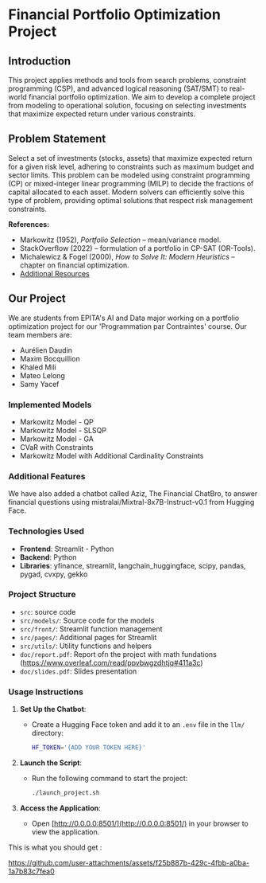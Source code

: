 # Financial Portfolio Optimization Project

## Introduction

This project applies methods and tools from search problems, constraint programming (CSP), and advanced logical reasoning (SAT/SMT) to real-world financial portfolio optimization. We aim to develop a complete project from modeling to operational solution, focusing on selecting investments that maximize expected return under various constraints.

## Problem Statement

Select a set of investments (stocks, assets) that maximize expected return for a given risk level, adhering to constraints such as maximum budget and sector limits. This problem can be modeled using constraint programming (CP) or mixed-integer linear programming (MILP) to decide the fractions of capital allocated to each asset. Modern solvers can efficiently solve this type of problem, providing optimal solutions that respect risk management constraints.

**References:**
- Markowitz (1952), *Portfolio Selection* – mean/variance model.
- StackOverflow (2022) – formulation of a portfolio in CP-SAT (OR-Tools).
- Michalewicz & Fogel (2000), *How to Solve It: Modern Heuristics* – chapter on financial optimization.
- [Additional Resources](https://drive.google.com/file/d/1KPokq-5Z_aj_T5ysXyqnFebaoefpKU-6/view?usp=sharing)

## Our Project

We are students from EPITA's AI and Data major working on a portfolio optimization project for our 'Programmation par Contraintes' course.
Our team members are:
- Aurélien Daudin
- Maxim Bocquillion
- Khaled Mili
- Mateo Lelong
- Samy Yacef

### Implemented Models

- Markowitz Model - QP
- Markowitz Model - SLSQP
- Markowitz Model - GA
- CVaR with Constraints
- Markowitz Model with Additional Cardinality Constraints

### Additional Features

We have also added a chatbot called Aziz, The Financial ChatBro, to answer financial questions using mistralai/Mixtral-8x7B-Instruct-v0.1 from Hugging Face.

### Technologies Used

- **Frontend**: Streamlit - Python
- **Backend**: Python
- **Libraries**: yfinance, streamlit, langchain_huggingface, scipy, pandas, pygad, cvxpy, gekko

### Project Structure

- `src`: source code
- `src/models/`: Source code for the models
- `src/front/`: Streamlit function management
- `src/pages/`: Additional pages for Streamlit
- `src/utils/`: Utility functions and helpers
- `doc/report.pdf`: Report ofn the project with math fundations (https://www.overleaf.com/read/ppvbwgzdhtjq#411a3c)
- `doc/slides.pdf`: Slides presentation

### Usage Instructions

1. **Set Up the Chatbot**:
   - Create a Hugging Face token and add it to an `.env` file in the `llm/` directory:
     ```bash
     HF_TOKEN='{ADD YOUR TOKEN HERE}'
     ```

2. **Launch the Script**:
   - Run the following command to start the project:
     ```bash
     ./launch_project.sh
     ```

3. **Access the Application**:
   - Open [http://0.0.0.0:8501/](http://0.0.0.0:8501/) in your browser to view the application.

This is what you should get :

https://github.com/user-attachments/assets/f25b887b-429c-4fbb-a0ba-1a7b83c7fea0
